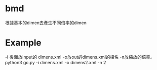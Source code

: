 # bmd
根據基本的dimen去產生不同倍率的dimen
# Example

-i 後面放input的 dimens.xml -o放out的dimens.xml的檔名 -n放縮放的倍率。
    python3 go.py -i dimens.xml -o dimens2.xml -n 2
